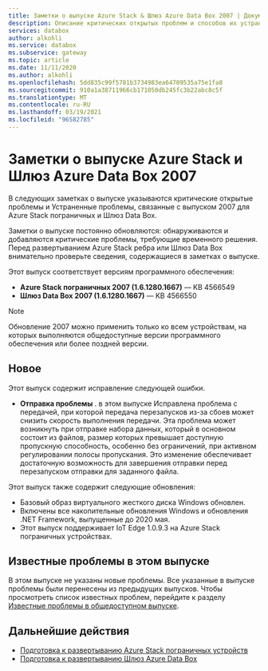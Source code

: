 ```yaml
---
title: Заметки о выпуске Azure Stack & Шлюз Azure Data Box 2007 | Документация Майкрософт
description: Описание критических открытых проблем и способов их устранения для Azure Stack пограничных и Шлюз Data Box запуска выпуска 2007.
services: databox
author: alkohli
ms.service: databox
ms.subservice: gateway
ms.topic: article
ms.date: 11/11/2020
ms.author: alkohli
ms.openlocfilehash: 5dd835c99f5781b3734983ea64709535a75e1fa8
ms.sourcegitcommit: 910a1a38711966cb171050db245fc3b22abc8c5f
ms.translationtype: MT
ms.contentlocale: ru-RU
ms.lasthandoff: 03/19/2021
ms.locfileid: "96582785"
---
```

# <a name="azure-stack-edge-and-azure-data-box-gateway-2007-release-notes"></a>Заметки о выпуске Azure Stack и Шлюз Azure Data Box 2007

В следующих заметках о выпуске указываются критические открытые проблемы и Устраненные проблемы, связанные с выпуском 2007 для Azure Stack пограничных и Шлюз Data Box.

Заметки о выпуске постоянно обновляются: обнаруживаются и добавляются критические проблемы, требующие временного решения. Перед развертыванием Azure Stack ребра или Шлюз Data Box внимательно проверьте сведения, содержащиеся в заметках о выпуске.

Этот выпуск соответствует версиям программного обеспечения:

- **Azure Stack пограничных 2007 (1.6.1280.1667)** — KB 4566549
- **Шлюз Data Box 2007 (1.6.1280.1667)** — KB 4566550

> [!NOTE]
> Обновление 2007 можно применить только ко всем устройствам, на которых выполняются общедоступные версии программного обеспечения или более поздней версии.

## <a name="whats-new"></a>Новое

Этот выпуск содержит исправление следующей ошибки.

- **Отправка проблемы** . в этом выпуске Исправлена проблема с передачей, при которой передача перезапусков из-за сбоев может снизить скорость выполнения передачи. Эта проблема может возникнуть при отправке набора данных, который в основном состоит из файлов, размер которых превышает доступную пропускную способность, особенно без ограничений, при активном регулировании полосы пропускания. Это изменение обеспечивает достаточную возможность для завершения отправки перед перезапуском отправки для заданного файла.

Этот выпуск также содержит следующие обновления:

- Базовый образ виртуального жесткого диска Windows обновлен.
- Включены все накопительные обновления Windows и обновления .NET Framework, выпущенные до 2020 мая.
- Этот выпуск поддерживает IoT Edge 1.0.9.3 на Azure Stack пограничных устройствах.

## <a name="known-issues-in-this-release"></a>Известные проблемы в этом выпуске

В этом выпуске не указаны новые проблемы. Все указанные в выпуске проблемы были перенесены из предыдущих выпусков. Чтобы просмотреть список известных проблем, перейдите к разделу [Известные проблемы в общедоступном выпуске](data-box-gateway-release-notes.md#known-issues-in-ga-release).

## <a name="next-steps"></a>Дальнейшие действия

- [Подготовка к развертыванию Azure Stack пограничных устройств](../databox-online/azure-stack-edge-deploy-prep.md)
- [Подготовка к развертыванию Шлюз Azure Data Box](data-box-gateway-deploy-prep.md)
